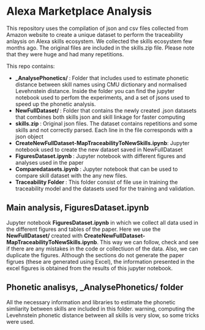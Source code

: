 # Alexa Marketplace Analysis

This repository uses the compilation of json and csv files collected from Amazon website to create a unique dataset to perform the traceability anlaysis on Alexa skills ecosystem.
We collected the skills ecosystem few months ago. The original files are included in the skills.zip file. Please note that they were huge and had many repetitions.

This repo contains:
<ul>
        <li><b>_AnalysePhonetics/      </b>: Folder that includes used to estimate phonetic distance between skill names using CMU dictionary and normalised Levehnstein distance. Inside the folder you can find the jupyter notebook used to perfom the experiments, and a set of jsons used to speed up the phonetic analysis.</li>
        <li><b>NewFullDataset/         </b>: Folder that contains the newly created .json datasets that combines both skills json and skill linkage for faster computing</li>
        <li><b>skills.zip                 </b>: Original json files. The dataset contains repetitions and some skills and not correctly parsed. Each line in the file corresponds with a json object</li>
        <li><b>CreateNewFullDataset-MapTraceabilityToNewSkills.ipynb</b>: Jupyter notebook used to create the new dataset saved in NewFullDataset</li>
        <li><b>FiguresDataset.ipynb    </b>: Jupyter notebook with different figures and analyses used in the paper</li>
        <li><b>Comparedatasets.ipynb   </b>: Jupyter notebook that can be used to compare skill dataset with the any new files.</li>
        <li><b>Traceability Folder   </b>: This folder consist of file use in training the traceability model and the datasets used for the training and validation.</li>

</ul>



## Main analysis, FiguresDataset.ipynb
Jupyter notebook <b>FiguresDataset.ipynb</b> in which we collect all data used in the different figures and tables of the paper. Here we use the <b>NewFullDataset/</b> created with <b>CreateNewFullDataset-MapTraceabilityToNewSkills.ipynb</b>. This way we can follow, check and see if there are any mistakes in the code or collectiuon of the data. Also, we can duplicate the figures. Although the sections do not generate the paper figrues (these are generated using Excel), the information presented in the excel figures is obtained from the results of this jupyter notebook.

## Phonetic analisys, _AnalysePhonetics/ folder
All the necessary information and libraries to estimate the phonetic simliarity between skills are included in this folder.
warning, computing the Levehnstein phonetic distance between all skills is very slow, so some tricks were used.
